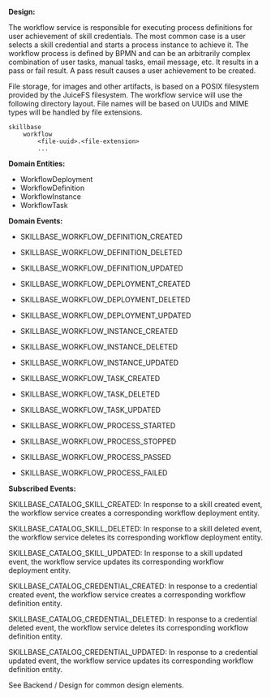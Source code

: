 **Design:**

The workflow service is responsible for executing process definitions for
user achievement of skill credentials. The most common case is a user selects
a skill credential and starts a process instance to achieve it. The workflow
process is defined by BPMN and can be an arbitrarily complex combination of
user tasks, manual tasks, email message, etc. It results in a pass or fail
result. A pass result causes a user achievement to be created.

File storage, for images and other artifacts, is based on a POSIX filesystem
provided by the JuiceFS filesystem. The workflow service will use the following
directory layout. File names will be based on UUIDs and MIME types will be
handled by file extensions.

```
skillbase
    workflow
        <file-uuid>.<file-extension>
        ...
```

**Domain Entities:**

* WorkflowDeployment
* WorkflowDefinition
* WorkflowInstance
* WorkflowTask


**Domain Events:**

* SKILLBASE_WORKFLOW_DEFINITION_CREATED
* SKILLBASE_WORKFLOW_DEFINITION_DELETED
* SKILLBASE_WORKFLOW_DEFINITION_UPDATED

* SKILLBASE_WORKFLOW_DEPLOYMENT_CREATED
* SKILLBASE_WORKFLOW_DEPLOYMENT_DELETED
* SKILLBASE_WORKFLOW_DEPLOYMENT_UPDATED

* SKILLBASE_WORKFLOW_INSTANCE_CREATED
* SKILLBASE_WORKFLOW_INSTANCE_DELETED
* SKILLBASE_WORKFLOW_INSTANCE_UPDATED

* SKILLBASE_WORKFLOW_TASK_CREATED
* SKILLBASE_WORKFLOW_TASK_DELETED
* SKILLBASE_WORKFLOW_TASK_UPDATED

* SKILLBASE_WORKFLOW_PROCESS_STARTED
* SKILLBASE_WORKFLOW_PROCESS_STOPPED
* SKILLBASE_WORKFLOW_PROCESS_PASSED
* SKILLBASE_WORKFLOW_PROCESS_FAILED


**Subscribed Events:**

SKILLBASE_CATALOG_SKILL_CREATED:
In response to a skill created event, the workflow service creates a corresponding
workflow deployment entity.

SKILLBASE_CATALOG_SKILL_DELETED:
In response to a skill deleted event, the workflow service deletes its corresponding
workflow deployment entity.

SKILLBASE_CATALOG_SKILL_UPDATED:
In response to a skill updated event, the workflow service updates its corresponding
workflow deployment entity.


SKILLBASE_CATALOG_CREDENTIAL_CREATED:
In response to a credential created event, the workflow service creates a corresponding workflow definition entity.

SKILLBASE_CATALOG_CREDENTIAL_DELETED:
In response to a credential deleted event, the workflow service deletes its corresponding workflow definition entity.

SKILLBASE_CATALOG_CREDENTIAL_UPDATED:
In response to a credential updated event, the workflow service updates its corresponding workflow definition entity.



See Backend / Design for common design elements.

